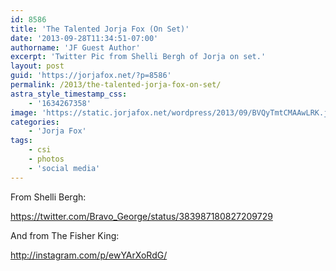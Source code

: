 ```yaml
---
id: 8586
title: 'The Talented Jorja Fox (On Set)'
date: '2013-09-28T11:34:51-07:00'
authorname: 'JF Guest Author'
excerpt: 'Twitter Pic from Shelli Bergh of Jorja on set.'
layout: post
guid: 'https://jorjafox.net/?p=8586'
permalink: /2013/the-talented-jorja-fox-on-set/
astra_style_timestamp_css:
    - '1634267358'
image: 'https://static.jorjafox.net/wordpress/2013/09/BVQyTmtCMAAwLRK.jpg-large.jpeg'
categories:
    - 'Jorja Fox'
tags:
    - csi
    - photos
    - 'social media'
---
```


From Shelli Bergh:

https://twitter.com/Bravo_George/status/383987180827209729

And from The Fisher King:

http://instagram.com/p/ewYArXoRdG/
